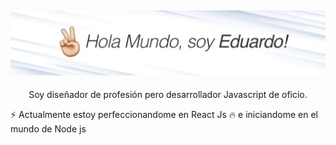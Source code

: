 ![Alt text](img/banner.jpg?raw=true "Title")
---
<p align="center">
Soy diseñador de profesión pero desarrollador Javascript de oficio.
</p>

:zap: Actualmente estoy perfeccionandome en React Js 
:fire: e iniciandome en el mundo de Node js
<!--
**autvincere/autvincere** is a ✨ _special_ ✨ repository because its `README.md` (this file) appears on your GitHub profile.

Here are some ideas to get you started:

 🔭 I’m currently working on ...
- 🌱 I’m currently learning ...
- 👯 I’m looking to collaborate on ...
- 🤔 I’m looking for help with ...
- 💬 Ask me about ...
- 📫 How to reach me: ...
- 😄 Pronouns: ...
- ⚡ Fun fact: ...
-->
